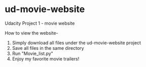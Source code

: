 # ud-movie-website
Udacity Project 1 - movie website

How to view the website-
1. Simply download all files under the ud-movie-website project
2. Save all files in the same directory
3. Run "Movie_list.py"
4. Enjoy my favorite movie trailers!
